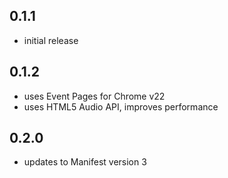 ## 0.1.1

* initial release

## 0.1.2

* uses Event Pages for Chrome v22
* uses HTML5 Audio API, improves performance

## 0.2.0

* updates to Manifest version 3
